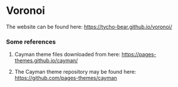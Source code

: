 # Voronoi

The website can be found here: https://tycho-bear.github.io/voronoi/


### Some references

1. Cayman theme files downloaded from here: https://pages-themes.github.io/cayman/ 

2. The Cayman theme repository may be found here: https://github.com/pages-themes/cayman
